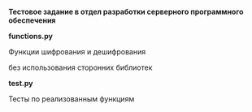 **Тестовое задание в отдел разработки серверного программного обеспечения**







**functions.py**

Функции шифрования и дешифрования

без использования сторонних библиотек


**test.py**

Тесты по реализованным функциям



